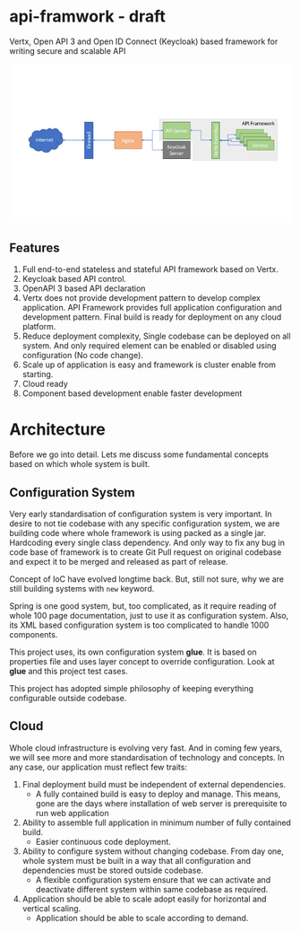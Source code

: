 # api-framwork - draft
Vertx, Open API 3 and Open ID Connect (Keycloak) based framework for writing secure and scalable API

![Non Clustered view of system](./doc/diag1.png)

## Features
1. Full end-to-end stateless and stateful API framework based on Vertx.
2. Keycloak based API control.
3. OpenAPI 3 based API declaration
4. Vertx does not provide development pattern to develop complex application. API Framework provides full application configuration and development pattern.  Final build is ready for deployment on any cloud platform.
4. Reduce deployment complexity, Single codebase can be deployed on all system. And only required element can be enabled or disabled using configuration (No code change).
5. Scale up of application is easy and framework is cluster enable from starting.
6. Cloud ready
7. Component based development enable faster development

# Architecture

Before we go into detail. Lets me discuss some fundamental concepts based on which whole system is built.

## Configuration System
Very early standardisation of configuration system is very important. In desire to not tie codebase with any specific configuration system, we are building code where whole framework is using packed as a single jar. Hardcoding every single class dependency. And only way to fix any bug in code base of framework is to create Git Pull request on original codebase and expect it to be merged and released as part of release.

Concept of IoC have evolved longtime back. But, still not sure, why we are still building systems with ```new``` keyword.

Spring is one good system, but, too complicated, as it require reading of whole 100 page documentation, just to use it as configuration system. Also, its XML based configuration system is too complicated to handle 1000 components.

This project uses, its own configuration system **glue**. It is based on properties file and uses layer concept to override configuration. Look at **glue** and this project test cases.

This project has adopted simple philosophy of keeping everything configurable outside codebase.

## Cloud
Whole cloud infrastructure is evolving very fast. And in coming few years, we will see more and more standardisation of technology and concepts. In any case, our application must reflect few traits:

1. Final deployment build must be independent of external dependencies. 
	- A fully contained build is easy to deploy and manage. This means, gone are the days where installation of web server is prerequisite to run web application
2. Ability to assemble full application in minimum number of fully contained build.
	- Easier continuous code deployment.
3. Ability to configure system without changing codebase. From day one, whole system must be built in a way that all configuration and dependencies must be stored outside codebase.
	- A flexible configuration system ensure that we can activate and deactivate different system within same codebase as required. 
4. Application should be able to scale adopt easily for horizontal and vertical scaling.
	- Application should be able to scale according to demand.
